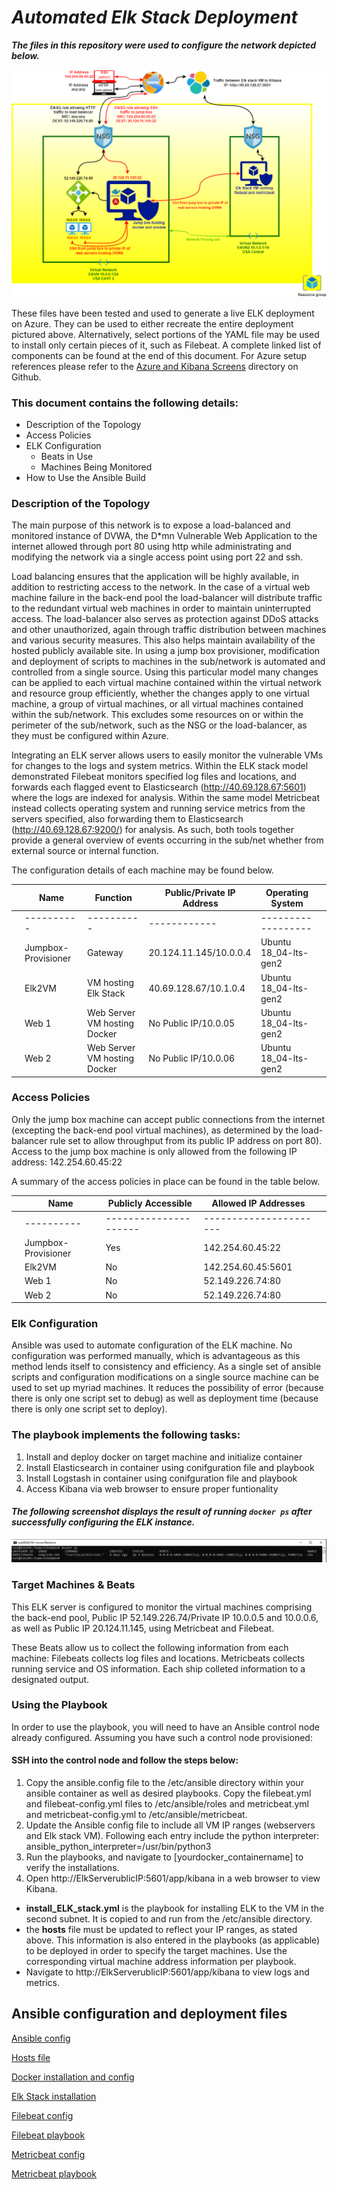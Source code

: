 # ***Automated Elk Stack Deployment***

***The files in this repository were used to configure the network depicted below.***

![](diagrams/Final_Diagram_1a.png)

These files have been tested and used to generate a live ELK deployment on Azure. They can be used to either recreate the entire deployment pictured above. Alternatively, select portions of the YAML file may be used to install only certain pieces of it, such as Filebeat. A complete linked list of components can be found at the end of this document. For Azure setup references please refer to the [Azure and Kibana Screens](/tree/main/Azure_and_Kibana_Screenshots) directory on Github.


### **This document contains the following details:**
- Description of the Topology
- Access Policies
- ELK Configuration
  - Beats in Use
  - Machines Being Monitored
- How to Use the Ansible Build


### **Description of the Topology**

The main purpose of this network is to expose a load-balanced and monitored instance of DVWA, the D*mn Vulnerable Web Application to the internet allowed through port 80 using http while administrating and modifying the network via a single access point using port 22 and ssh.

Load balancing ensures that the application will be highly available, in addition to restricting access to the network. In the case of a virtual web machine failure in the back-end pool the load-balancer will distribute traffic to the redundant virtual web machines in order to maintain uninterrupted access. The load-balancer also serves as protection against DDoS attacks and other unauthorized, again through traffic distribution between machines and various security measures. This also helps maintain availability of  the hosted publicly available site.
In using a jump box provisioner, modification and deployment of scripts to machines in the sub/network is automated and controlled from a single source. Using this particular model many changes can be applied to each virtual machine contained within the virtual network and resource group efficiently, whether the changes apply to one virtual machine, a group of virtual machines, or all virtual machines contained within the sub/network. This excludes some resources on or within the perimeter of the sub/network, such as the NSG or the load-balancer, as they must be configured within Azure.

Integrating an ELK server allows users to easily monitor the vulnerable VMs for changes to the logs and system metrics. Within the ELK stack model demonstrated Filebeat monitors specified log files and locations, and forwards each flagged event to Elasticsearch (http://40.69.128.67:5601) where the logs are indexed for analysis.
Within the same model Metricbeat instead collects operating system and running service metrics from the servers specified, also forwarding them to  Elasticsearch (http://40.69.128.67:9200/) for analysis.
As such, both tools together provide a general overview of events occurring in the sub/net whether from external source or internal function.

The configuration details of each machine may be found below.


|   | Name                | Function                     | Public/Private IP Address | Operating System      |   |
|---|---------------------|------------------------------|---------------------------|-----------------------|---|
|   | ----------          | ----------                   | ------------              | ------------------    |   |
|   | Jumpbox-Provisioner | Gateway                      | 20.124.11.145/10.0.0.4    | Ubuntu 18_04-lts-gen2 |   |
|   | Elk2VM              | VM hosting Elk Stack         | 40.69.128.67/10.1.0.4     | Ubuntu 18_04-lts-gen2 |   |
|   | Web 1               | Web Server VM hosting Docker | No Public IP/10.0.05      | Ubuntu 18_04-lts-gen2 |   |
|   | Web 2               | Web Server VM hosting Docker | No Public IP/10.0.06      | Ubuntu 18_04-lts-gen2 |   |


### **Access Policies**

Only the jump box machine can accept public connections from the internet (excepting the back-end pool virtual machines), as determined by the load-balancer rule set to allow throughput from its public IP address on port 80). Access to the jump box machine is only allowed from the following IP address: 142.254.60.45:22

A summary of the access policies in place can be found in the table below.

|   | Name                | Publicly Accessible   | Allowed IP Addresses   |   |
|---|---------------------|-----------------------|------------------------|---|
|   | ----------          | --------------------- | ---------------------- |   |
|   | Jumpbox-Provisioner | Yes                   | 142.254.60.45:22       |   |
|   | Elk2VM              | No                    | 142.254.60.45:5601     |   |
|   | Web 1               | No                    | 52.149.226.74:80       |   |
|   | Web 2               | No                    | 52.149.226.74:80       |   |


### **Elk Configuration**

Ansible was used to automate configuration of the ELK machine. No configuration was performed manually, which is advantageous as this method lends itself to consistency and efficiency. As a single set of ansible scripts and configuration modifications on a single source machine can be used to set up myriad machines. It reduces the possibility of error (because there is only one script set to debug) as well as deployment time (because there is only one script set to deploy).

### **The playbook implements the following tasks:**

1. Install and deploy docker on target machine and initialize container
2. Install Elasticsearch in container using conifguration file and playbook 
3. Install Logstash in container using conifguration file and playbook 
4. Access Kibana via web browser to ensure proper funtionality

#### ***The following screenshot displays the result of running `docker ps` after successfully configuring the ELK instance.***

![](images/docker_ps_output.jpg.png)

### **Target Machines & Beats**
This ELK server is configured to monitor the virtual machines comprising the back-end pool, Public IP 52.149.226.74/Private IP 10.0.0.5 and 10.0.0.6, as well as Public IP 20.124.11.145, using Metricbeat and Filebeat.

These Beats allow us to collect the following information from each machine: Filebeats collects log files and locations. Metricbeats collects running service and OS information. Each ship colleted information to a designated output.

### **Using the Playbook**
In order to use the playbook, you will need to have an Ansible control node already configured. Assuming you have such a control node provisioned: 

#### **SSH into the control node and follow the steps below:**
1. Copy the ansible.config file to the /etc/ansible directory within your ansible container as well as desired playbooks. Copy the filebeat.yml and filebeat-config.yml files to /etc/ansible/roles and metricbeat.yml and metricbeat-config.yml to /etc/ansible/metricbeat.
2. Update the Ansible config file to include all VM IP ranges (webservers and Elk stack VM). Following each entry include the python interpreter: ansible_python_interpreter=/usr/bin/python3
3. Run the playbooks, and navigate to [yourdocker_containername] to verify the installations.
4. Open http://ElkServerublicIP:5601/app/kibana in a web browser to view Kibana.


-  **install_ELK_stack.yml** is the playbook for installing ELK to the VM in the second subnet. It is copied to and run from the /etc/ansible directory.
- the **hosts** file must be updated to reflect your IP ranges, as stated above. This information is also entered in the playbooks (as applicable) to be deployed in order to specify the target machines. Use the corresponding virtual machine address information per playbook.
- Navigate to http://ElkServerublicIP:5601/app/kibana to view logs and metrics.


## Ansible configuration and deployment files

[Ansible config](ansible/ansible.cfg)

[Hosts file](ansible/hosts)

[Docker installation and config](ansible/Config_VM_with_Docker.yml)

[Elk Stack installation](ansible/install_ELK_stack)

[Filebeat config](ansible/filebeat-config.yml)

[Filebeat playbook](ansible/filebeat-playbook)

[Metricbeat config](ansible/metricbeat-config)

[Metricbeat playbook](ansible/metricbeat-playbook.yml)


